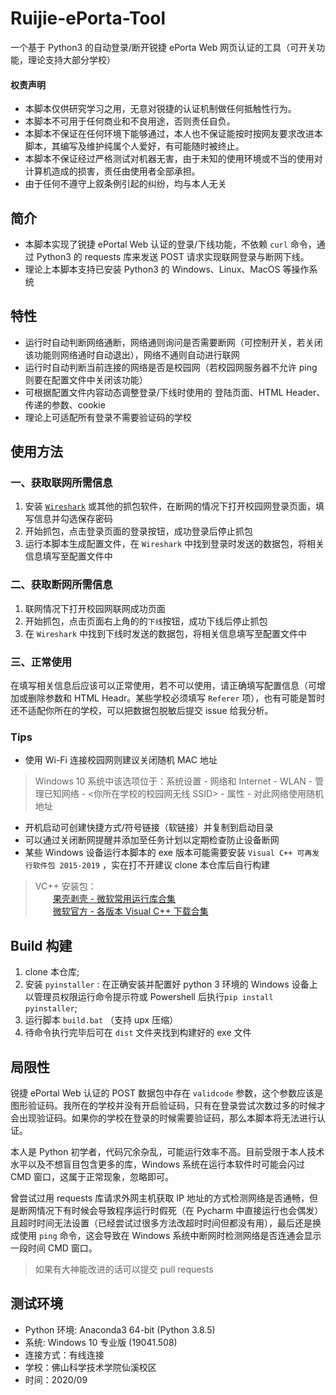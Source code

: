 # Ruijie-ePorta-Tool
一个基于 Python3 的自动登录/断开锐捷 ePorta Web 网页认证的工具（可开关功能，理论支持大部分学校）

#### 权责声明
- 本脚本仅供研究学习之用，无意对锐捷的认证机制做任何抵触性行为。
- 本脚本不可用于任何商业和不良用途，否则责任自负。
- 本脚本不保证在任何环境下能够通过，本人也不保证能按时按网友要求改进本脚本，其编写及维护纯属个人爱好，有可能随时被终止。
- 本脚本不保证经过严格测试对机器无害，由于未知的使用环境或不当的使用对计算机造成的损害，责任由使用者全部承担。
- 由于任何不遵守上叙条例引起的纠纷，均与本人无关

## 简介
- 本脚本实现了锐捷 ePortal Web 认证的登录/下线功能，不依赖 `curl` 命令，通过 Python3 的 requests 库来发送 POST 请求实现联网登录与断网下线。
- 理论上本脚本支持已安装 Python3 的 Windows、Linux、MacOS 等操作系统

## 特性
- 运行时自动判断网络通断，网络通则询问是否需要断网（可控制开关，若关闭该功能则网络通时自动退出），网络不通则自动进行联网
- 运行时自动判断当前连接的网络是否是校园网（若校园网服务器不允许 ping 则要在配置文件中关闭该功能）
- 可根据配置文件内容动态调整登录/下线时使用的 登陆页面、HTML Header、传递的参数、cookie
- 理论上可适配所有登录不需要验证码的学校

## 使用方法
### 一、获取联网所需信息
1. 安装 [`Wireshark`](https://www.wireshark.org/download.html) 或其他的抓包软件，在断网的情况下打开校园网登录页面，填写信息并勾选保存密码
2. 开始抓包，点击登录页面的登录按钮，成功登录后停止抓包
3. 运行本脚本生成配置文件，在 `Wireshark` 中找到登录时发送的数据包，将相关信息填写至配置文件中

### 二、获取断网所需信息
1. 联网情况下打开校园网联网成功页面
2. 开始抓包，点击页面右上角的的`下线`按钮，成功下线后停止抓包
3. 在 `Wireshark` 中找到下线时发送的数据包，将相关信息填写至配置文件中

### 三、正常使用
在填写相关信息后应该可以正常使用，若不可以使用，请正确填写配置信息（可增加或删除参数和 HTML Headr。某些学校必须填写 `Referer` 项），也有可能是暂时还不适配你所在的学校，可以把数据包脱敏后提交 issue 给我分析。

### Tips
- 使用 Wi-Fi 连接校园网则建议关闭随机 MAC 地址
> Windows 10 系统中该选项位于：系统设置 - 网络和 Internet - WLAN - 管理已知网络 - <你所在学校的校园网无线 SSID> - 属性 - 对此网络使用随机地址
- 开机启动可创建快捷方式/符号链接（软链接）并复制到启动目录
- 可以通过关闭断网提醒并添加至任务计划以定期检查防止设备断网
- 某些 Windows 设备运行本脚本的 exe 版本可能需要安装 `Visual C++ 可再发行软件包 2015-2019` ，实在打不开建议 clone 本仓库后自行构建
> VC++ 安装包：  
> &emsp;&emsp;[果壳剥壳 - 微软常用运行库合集](https://www.ghpym.com/yxkhj.html)  
> &emsp;&emsp;[微软官方 - 各版本 Visual C++ 下载合集](https://support.microsoft.com/zh-cn/help/2977003/the-latest-supported-visual-c-downloads)

## Build 构建
1. clone 本仓库;
2. 安装 `pyinstaller` : 在正确安装并配置好 python 3 环境的 Windows 设备上以管理员权限运行命令提示符或 Powershell 后执行`pip install pyinstaller`;
3. 运行脚本 `build.bat` （支持 upx 压缩） 
4. 待命令执行完毕后可在 `dist` 文件夹找到构建好的 exe 文件

## 局限性
锐捷 ePortal Web 认证的 POST 数据包中存在 `validcode` 参数，这个参数应该是图形验证码。我所在的学校并没有开启验证码，只有在登录尝试次数过多的时候才会出现验证码。如果你的学校在登录的时候需要验证码，那么本脚本将无法进行认证。

本人是 Python 初学者，代码冗余杂乱，可能运行效率不高。目前受限于本人技术水平以及不想盲目包含更多的库，Windows 系统在运行本软件时可能会闪过 CMD 窗口，这属于正常现象，忽略即可。

曾尝试过用 requests 库请求外网主机获取 IP 地址的方式检测网络是否通畅，但是断网情况下有时候会导致程序运行时假死（在 Pycharm 中直接运行也会偶发）且超时时间无法设置（已经尝试过很多方法改超时时间但都没有用），最后还是换成使用 `ping` 命令，这会导致在 Windows 系统中断网时检测网络是否连通会显示一段时间 CMD 窗口。
> 如果有大神能改进的话可以提交 pull requests

## 测试环境
- Python 环境: Anaconda3 64-bit (Python 3.8.5)
- 系统: Windows 10 专业版 (19041.508)
- 连接方式：有线连接
- 学校：佛山科学技术学院仙溪校区
- 时间：2020/09
